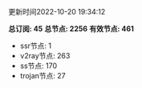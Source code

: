 更新时间2022-10-20 19:34:12

**总订阅: 45**
**总节点: 2256**
**有效节点: 461**
- ssr节点: 1
- v2ray节点: 263
- ss节点: 170
- trojan节点: 27
